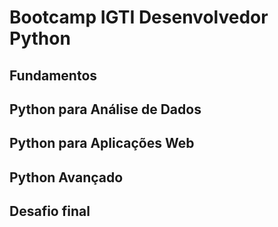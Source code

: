 # Bootcamp IGTI Desenvolvedor Python

## Fundamentos  
## Python para Análise de Dados
## Python para Aplicações Web  
## Python Avançado  
## Desafio final  
